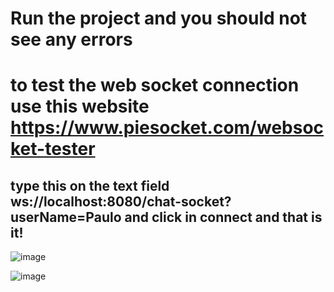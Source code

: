 
# Run the project and you should not see any errors
# to test the web socket connection use this website https://www.piesocket.com/websocket-tester
## type this on the text field ws://localhost:8080/chat-socket?userName=Paulo and click in connect and that is it!

![image](https://user-images.githubusercontent.com/82162410/208246655-a6efe5db-7fb7-41f8-91b0-d6eeafc7bbea.png)


![image](https://user-images.githubusercontent.com/82162410/208246638-c44b283d-d794-4cac-b63c-448b357abcad.png)
